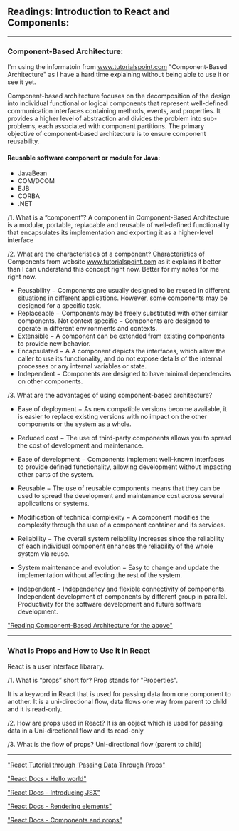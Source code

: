 ## Readings: Introduction to React and Components:

---

### Component-Based Architecture:
I'm using the informatoin from www.tutorialspoint.com "Component-Based Architecture" as I have a hard time explaining without being able to use it or see it yet.  

Component-based architecture focuses on the decomposition of the design into individual functional or logical components that represent well-defined communication interfaces containing methods, events, and properties. It provides a higher level of abstraction and divides the problem into sub-problems, each associated with component partitions. The primary objective of component-based architecture is to ensure component reusability.

#### Reusable software component or module for Java:
- JavaBean
- COM/DCOM
- EJB
- CORBA
- .NET

/1. What is a “component”?
A component in Component-Based Architecture is a modular, portable, replacable and reusable of well-defined functionality that encapsulates its implementation and exporting it as a higher-level interface

/2. What are the characteristics of a component?
Characteristics of Components from website www.tutorialspoint.com as it explains it better than I can understand this concept right now. Better for my notes for me right now. 
- Reusability − Components are usually designed to be reused in different situations in different applications. However, some components may be designed for a specific task.
- Replaceable − Components may be freely substituted with other similar components.
Not context specific − Components are designed to operate in different environments and contexts.
- Extensible − A component can be extended from existing components to provide new behavior.
- Encapsulated − A A component depicts the interfaces, which allow the caller to use its functionality, and do not expose details of the internal processes or any internal variables or state.
- Independent − Components are designed to have minimal dependencies on other components.

/3. What are the advantages of using component-based architecture?

- Ease of deployment − As new compatible versions become available, it is easier to replace existing versions with no impact on the other components or the system as a whole.

- Reduced cost − The use of third-party components allows you to spread the cost of development and maintenance.

- Ease of development − Components implement well-known interfaces to provide defined functionality, allowing development without impacting other parts of the system.

- Reusable − The use of reusable components means that they can be used to spread the development and maintenance cost across several applications or systems.

- Modification of technical complexity − A component modifies the complexity through the use of a component container and its services.

- Reliability − The overall system reliability increases since the reliability of each individual component enhances the reliability of the whole system via reuse.

- System maintenance and evolution − Easy to change and update the implementation without affecting the rest of the system.

- Independent − Independency and flexible connectivity of components. Independent development of components by different group in parallel. Productivity for the software development and future software development.

["Reading Component-Based Architecture for the above"](https://www.tutorialspoint.com/software_architecture_design/component_based_architecture.htm)

--- 

### What is Props and How to Use it in React
React is a user interface libarary.

/1. What is “props” short for?
Prop stands for "Properties".

It is a keyword in React that is used for passing data from one component to another.  It is a uni-directional flow, data flows one way from parent to child and it is read-only.  

/2. How are props used in React?
It is an object which is used for passing data in a Uni-directional flow and its read-only

/3. What is the flow of props?
Uni-directional flow (parent to child)

--- 

["React Tutorial through ‘Passing Data Through Props"](https://react.dev/learn/tutorial-tic-tac-toe)

["React Docs - Hello world"](https://legacy.reactjs.org/docs/hello-world.html)

["React Docs - Introducing JSX"](https://legacy.reactjs.org/docs/introducing-jsx.html)

["React Docs - Rendering elements"](https://legacy.reactjs.org/docs/rendering-elements.html)

["React Docs - Components and props"](https://legacy.reactjs.org/docs/components-and-props.html)
